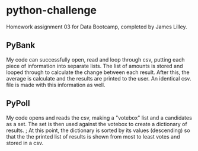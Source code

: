# python-challenge
Homework assignment 03 for Data Bootcamp, completed by James Lilley. 


## PyBank
My code can successfully open, read and loop through csv, putting each piece of information into separate lists. 
The list of amounts is stored and looped through to calculate the change between each result. After this, the average is calculate and the results are printed to the user. An identical csv. file is made with this information as well. 

## PyPoll
My code opens and reads the csv, making a "votebox" list and a candidates as a set. The set is then used against the votebox to create a dictionary of results. ;
At this point, the dictionary is sorted by its values (descending) so that the the printed list of results is shown from most to least votes and stored in a csv. 
